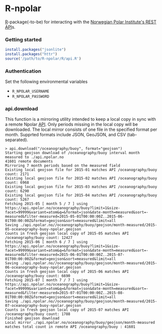 # R-npolar
[R](http://www.r-project.org/)-package(-to-be) for interacting with the [Norwegian Polar Institute's REST API](https://api.npolar.no)s.

### Getting started

```R
install.packages("jsonlite")
install.packages("httr")
source('/path/to/R-npolar/R/api.R') 
```

### Authentication
Set the following environmental variables
* `R_NPOLAR_USERNAME`
* `R_NPOLAR_PASSWORD`

### api.download
This function is a mirroring utility intended to keep a local copy in sync with a remote Npolar [API](https://api.npolar.no).
Only periods missing in the local copy will be downloaded. The local mirror consists of one file in the specified format per month. 
Supprted formats include JSON, GeoJSON, and CSV (tab-separated).

```http
> api.download("/oceanography/buoy", format="geojson")
Starting geojson download of /oceanography/buoy interval month measured to ./api.npolar.no
41601 remote documents
Mirroring 7 month periods based on the measured field
Existing local geojson file for 2015-01 matches API /oceanography/buoy count: 2171
Existing local geojson file for 2015-02 matches API /oceanography/buoy count: 6968
Existing local geojson file for 2015-03 matches API /oceanography/buoy count: 6290
Existing local geojson file for 2015-04 matches API /oceanography/buoy count: 5267
Fetching 2015-05 [ month 5 / 7 ] using https://api.npolar.no/oceanography/buoy?limit=1&size-facet=99999&variant=atom&q=&format=json&date-month=measured&sort=-measured&filter-measured=2015-05-01T00:00:00Z..2015-06-01T00:00:00Z&format=geojson&sort=measured&limit=all
Saving ./api.npolar.no//oceanography/buoy/geojson/month-measured/2015-05-oceanography-buoy-npolar.geojson
Counts in fresh geojson local copy of 2015-05 matches API /oceanography/buoy count: 12427
Fetching 2015-06 [ month 6 / 7 ] using https://api.npolar.no/oceanography/buoy?limit=1&size-facet=99999&variant=atom&q=&format=json&date-month=measured&sort=-measured&filter-measured=2015-06-01T00:00:00Z..2015-07-01T00:00:00Z&format=geojson&sort=measured&limit=all
Saving ./api.npolar.no//oceanography/buoy/geojson/month-measured/2015-06-oceanography-buoy-npolar.geojson
Counts in fresh geojson local copy of 2015-06 matches API /oceanography/buoy count: 6690
Fetching 2015-07 [ month 7 / 7 ] using https://api.npolar.no/oceanography/buoy?limit=1&size-facet=99999&variant=atom&q=&format=json&date-month=measured&sort=-measured&filter-measured=2015-07-01T00:00:00Z..2015-08-01T00:00:00Z&format=geojson&sort=measured&limit=all
Saving ./api.npolar.no//oceanography/buoy/geojson/month-measured/2015-07-oceanography-buoy-npolar.geojson
Counts in fresh geojson local copy of 2015-07 matches API /oceanography/buoy count: 1788
Finished geojson download
Local mirror ./api.npolar.no/oceanography/buoy/geojson/month-measured matches total count in remote API /oceanography/buoy : 41601
```